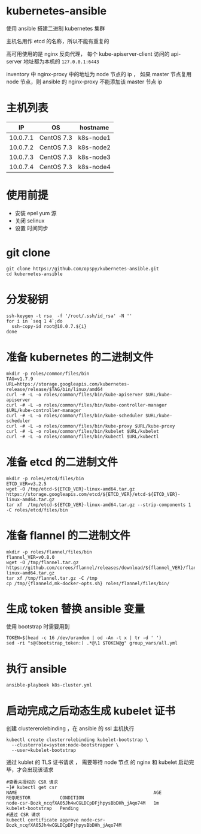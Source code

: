 # kubernetes-ansible

 使用 ansible 搭建二进制 kubernetes 集群
 
 主机名用作 etcd 的名称，所以不能有重复的
 
 高可用使用的是 nginx 反向代理， 每个 kube-apiserver-client 访问的 api-server 地址都为本机的 `127.0.0.1:6443`
 
 inventory 中 nginx-proxy 中的地址为 node 节点的 ip  ， 如果 master 节点复用 node 节点，则 ansible 的  nginx-proxy 不能添加该 master 节点 ip

# 主机列表

|IP|OS|hostname|
|---|---|---|
|10.0.7.1|CentOS 7.3|k8s-node1|
|10.0.7.2|CentOS 7.3|k8s-node2|
|10.0.7.3|CentOS 7.3|k8s-node3|
|10.0.7.4|CentOS 7.3|k8s-node4|


# 使用前提
- 安装 epel yum 源
- 关闭 selinux
- 设置 时间同步

# git clone
```
git clone https://github.com/opspy/kubernetes-ansible.git
cd kubernetes-ansible
```

# 分发秘钥
```
ssh-keygen -t rsa  -f '/root/.ssh/id_rsa' -N ''
for i in `seq 1 4`;do
  ssh-copy-id root@10.0.7.${i}
done
```

# 准备 kubernetes 的二进制文件
```
mkdir -p roles/common/files/bin
TAG=v1.7.9
URL=https://storage.googleapis.com/kubernetes-release/release/$TAG/bin/linux/amd64
curl -# -L -o roles/common/files/bin/kube-apiserver $URL/kube-apiserver
curl -# -L -o roles/common/files/bin/kube-controller-manager $URL/kube-controller-manager
curl -# -L -o roles/common/files/bin/kube-scheduler $URL/kube-scheduler
curl -# -L -o roles/common/files/bin/kube-proxy $URL/kube-proxy
curl -# -L -o roles/common/files/bin/kubelet $URL/kubelet
curl -# -L -o roles/common/files/bin/kubectl $URL/kubectl
```

# 准备 etcd 的二进制文件
```
mkdir -p roles/etcd/files/bin
ETCD_VER=v3.2.5
wget -O /tmp/etcd-${ETCD_VER}-linux-amd64.tar.gz https://storage.googleapis.com/etcd/${ETCD_VER}/etcd-${ETCD_VER}-linux-amd64.tar.gz
tar xf  /tmp/etcd-${ETCD_VER}-linux-amd64.tar.gz --strip-components 1 -C roles/etcd/files/bin
```

# 准备 flannel 的二进制文件
```
mkdir -p roles/flannel/files/bin
flannel_VER=v0.8.0
wget -O /tmp/flannel.tar.gz https://github.com/coreos/flannel/releases/download/${flannel_VER}/flannel-${flannel_VER}-linux-amd64.tar.gz
tar xf /tmp/flannel.tar.gz -C /tmp
cp /tmp/{flanneld,mk-docker-opts.sh} roles/flannel/files/bin/
```

# 生成 token 替换 ansible 变量

使用 bootstrap 时需要用到
```
TOKEN=$(head -c 16 /dev/urandom | od -An -t x | tr -d ' ')
sed -ri "s@(bootstrap_token:) .*@\1 $TOKEN@g" group_vars/all.yml
```

# 执行 ansible
```
ansible-playbook k8s-cluster.yml
```

# 启动完成之后动态生成 kubelet 证书

创建 clustererolebinding ，在 ansible 的 ssl 主机执行
```
kubectl create clusterrolebinding kubelet-bootstrap \
  --clusterrole=system:node-bootstrapper \
  --user=kubelet-bootstrap
```

通过 kublet 的 TLS 证书请求 ， 需要等待 node 节点 的 nginx 和 kubelet 启动完毕，才会出现该请求
```
#查看未授权的 CSR 请求
~]# kubectl get csr
NAME                                                   AGE       REQUESTOR           CONDITION
node-csr-Bozk_ncqfXA05Jh4wCGLDCpDFjhpysBbDHh_jAqo74M   1m        kubelet-bootstrap   Pending
#通过 CSR 请求
kubectl certificate approve node-csr-Bozk_ncqfXA05Jh4wCGLDCpDFjhpysBbDHh_jAqo74M
```
